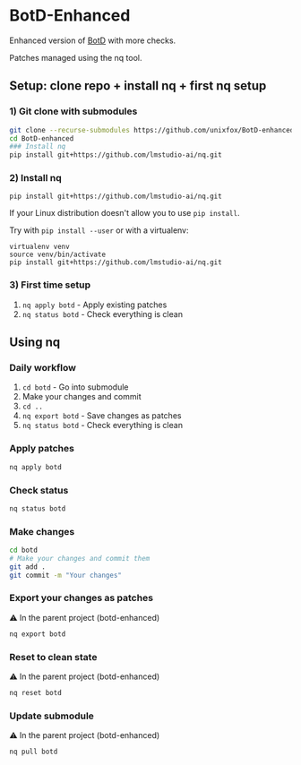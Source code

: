 # BotD-Enhanced

Enhanced version of [BotD](https://github.com/fingerprintjs/BotD) with more checks.

Patches managed using the nq tool.

## Setup: clone repo + install nq + first nq setup

### 1) Git clone with submodules

```bash
git clone --recurse-submodules https://github.com/unixfox/BotD-enhanced.git
cd BotD-enhanced
### Install nq
pip install git+https://github.com/lmstudio-ai/nq.git
```

### 2) Install nq

```
pip install git+https://github.com/lmstudio-ai/nq.git
```

If your Linux distribution doesn't allow you to use `pip install`.

Try with `pip install --user` or with a virtualenv:
```
virtualenv venv
source venv/bin/activate
pip install git+https://github.com/lmstudio-ai/nq.git
```

### 3) First time setup

1. `nq apply botd` - Apply existing patches
2. `nq status botd` - Check everything is clean

## Using nq

### Daily workflow

1. `cd botd` - Go into submodule
2. Make your changes and commit
3. `cd ..`
4. `nq export botd` - Save changes as patches
5. `nq status botd` - Check everything is clean

### Apply patches
```bash
nq apply botd
```

### Check status
```bash
nq status botd
```

### Make changes
```bash
cd botd
# Make your changes and commit them
git add .
git commit -m "Your changes"
```

### Export your changes as patches
⚠ In the parent project (botd-enhanced)

```bash
nq export botd
```

### Reset to clean state
⚠ In the parent project (botd-enhanced)

```bash
nq reset botd
```

### Update submodule
⚠ In the parent project (botd-enhanced)

```bash
nq pull botd
```
